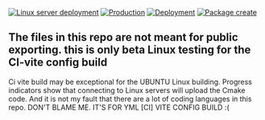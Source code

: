 [![Linux server deployment](https://github.com/Andrewshin-7th-technology-student/build-CI/actions/workflows/Development%20.yml/badge.svg?branch=main)](https://github.com/Andrewshin-7th-technology-student/build-CI/actions/workflows/Development%20.yml)  [![Production](https://github.com/Andrewshin-7th-technology-student/build-CI/actions/workflows/production.yml/badge.svg)](https://github.com/Andrewshin-7th-technology-student/build-CI/actions/workflows/production.yml)  [![Deployment](https://github.com/Andrewshin-7th-technology-student/build-CI/actions/workflows/Deployment.yml/badge.svg)](https://github.com/Andrewshin-7th-technology-student/build-CI/actions/workflows/Deployment.yml)  [![Package create](https://github.com/Andrewshin-7th-technology-student/build-CI/actions/workflows/Package_create.yml/badge.svg)](https://github.com/Andrewshin-7th-technology-student/build-CI/actions/workflows/Package_create.yml)

## The files in this repo are not meant for public exporting. this is only beta Linux testing for the CI-vite config build

Ci vite build may be exceptional for the UBUNTU Linux building.
Progress indicators show that connecting to Linux servers will upload the Cmake code.
And it is not my fault that there are a lot of coding languages in this repo. DON'T BLAME ME. IT'S FOR YML [CI] VITE CONFIG BUILD  :(
